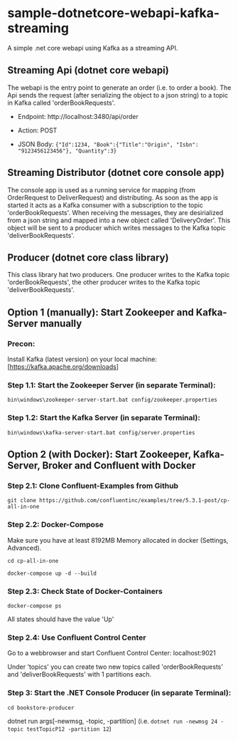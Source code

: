 # sample-dotnetcore-webapi-kafka-streaming
A simple .net core webapi using Kafka as a streaming API.

## Streaming Api (dotnet core webapi)
The webapi is the entry point to generate an order (i.e. to order a book). The Api sends the request (after serializing the object to a json string) to a topic in Kafka called 'orderBookRequests'.

- Endpoint: http://localhost:3480/api/order

- Action: POST

- JSON Body: ``` {"Id":1234, "Book":{"Title":"Origin", "Isbn": "9123456123456"}, "Quantity":3} ```

## Streaming Distributor (dotnet core console app)
The console app is used as a running service for mapping (from OrderRequest to DeliverRequest) and distributing. As soon as the app is started it acts as a Kafka consumer with a subscription to the topic 'orderBookRequests'. When receiving the messages, they are desirialized from a json string and mapped into a new object called 'DeliveryOrder'. This object will be sent to a producer which writes messages to the Kafka topic 'deliverBookRequests'.

## Producer (dotnet core class library)
This class library hat two producers. One producer writes to the Kafka topic 'orderBookRequests', the other producer writes to the Kafka topic 'deliverBookRequests'.

## Option 1 (manually): Start Zookeeper and Kafka-Server manually

### Precon:
Install Kafka (latest version) on your local machine: [https://kafka.apache.org/downloads]

### Step 1.1: Start the Zookeeper Server (in separate Terminal):
```bin\windows\zookeeper-server-start.bat config/zookeeper.properties```

### Step 1.2: Start the Kafka Server (in separate Terminal):
```bin\windows\kafka-server-start.bat config/server.properties```

## Option 2 (with Docker): Start Zookeeper, Kafka-Server, Broker and Confluent with Docker

### Step 2.1: Clone Confluent-Examples from Github
```git clone https://github.com/confluentinc/examples/tree/5.3.1-post/cp-all-in-one```

### Step 2.2: Docker-Compose
Make sure you have at least 8192MB Memory allocated in docker (Settings, Advanced).

```cd cp-all-in-one```

```docker-compose up -d --build```

### Step 2.3: Check State of Docker-Containers
```docker-compose ps```

All states should have the value 'Up'

### Step 2.4: Use Confluent Control Center
Go to a webbrowser and start Confluent Control Center: localhost:9021

Under 'topics' you can create two new topics called 'orderBookRequests' and 'deliverBookRequests' with 1 partitions each.


### Step 3: Start the .NET Console Producer (in separate Terminal):

```cd bookstore-producer```

dotnet run args[-newmsg, -topic, -partition]  (i.e. ```dotnet run -newmsg 24 -topic testTopicP12 -partition 12```)
